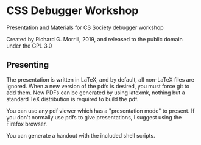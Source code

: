 # CSS Debugger Workshop #
Presentation and Materials for CS Society debugger workshop

Created by Richard G. Morrill, 2019, and released to the public domain under the GPL 3.0

## Presenting ##
The presentation is written in LaTeX, and by default, all non-LaTeX files are ignored.  When a new version of the pdfs is
desired, you must force git to add them.  New PDFs can be generated by using latexmk, nothing but a standard TeX distribution
is required to build the pdf.

You can use any pdf viewer which has a "presentation mode" to present.  If you don't normally use pdfs to give presentations,
I suggest using the Firefox browser.

You can generate a handout with the included shell scripts.

